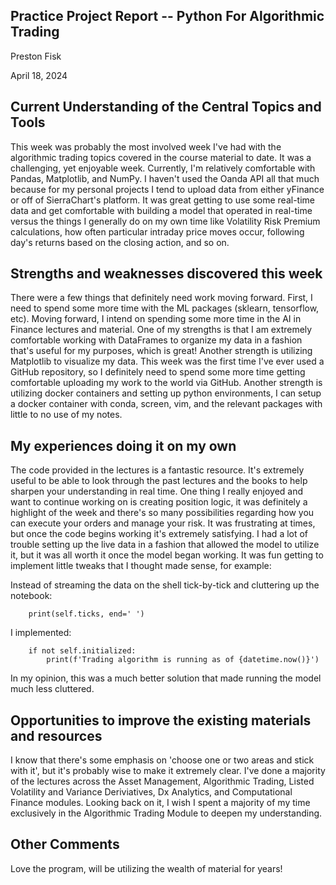 ## Practice Project Report -- Python For Algorithmic Trading

Preston Fisk

April 18, 2024

## Current Understanding of the Central Topics and Tools

This week was probably the most involved week I've had with the algorithmic trading topics covered in the course material to date. It was a challenging, yet enjoyable week. Currently, I'm relatively comfortable with Pandas, Matplotlib, and NumPy. I haven't used the Oanda API all that much because for my personal projects I tend to upload data from either yFinance or off of SierraChart's platform. It was great getting to use some real-time data and get comfortable with building a model that operated in real-time versus the things I generally do on my own time like Volatility Risk Premium calculations, how often particular intraday price moves occur, following day's returns based on the closing action, and so on. 

## Strengths and weaknesses discovered this week

There were a few things that definitely need work moving forward. First, I need to spend some more time with the ML packages (sklearn, tensorflow, etc). Moving forward, I intend on spending some more time in the AI in Finance lectures and material. One of my strengths is that I am extremely comfortable working with DataFrames to organize my data in a fashion that's useful for my purposes, which is great! Another strength is utilizing Matplotlib to visualize my data. This week was the first time I've ever used a GitHub repository, so I definitely need to spend some more time getting comfortable uploading my work to the world via GitHub. Another strength is utilizing docker containers and setting up python environments, I can setup a docker container with conda, screen, vim, and the relevant packages with little to no use of my notes. 

## My experiences doing it on my own

The code provided in the lectures is a fantastic resource. It's extremely useful to be able to look through the past lectures and the books to help sharpen your understanding in real time. One thing I really enjoyed and want to continue working on is creating position logic, it was definitely a highlight of the week and there's so many possibilities regarding how you can execute your orders and manage your risk. It was frustrating at times, but once the code begins working it's extremely satisfying. I had a lot of trouble setting up the live data in a fashion that allowed the model to utilize it, but it was all worth it once the model began working. It was fun getting to implement little tweaks that I thought made sense, for example:

Instead of streaming the data on the shell tick-by-tick and cluttering up the notebook:
        
        print(self.ticks, end=' ')

I implemented:

        if not self.initialized:
            print(f'Trading algorithm is running as of {datetime.now()}')

In my opinion, this was a much better solution that made running the model much less cluttered. 

## Opportunities to improve the existing materials and resources 

I know that there's some emphasis on 'choose one or two areas and stick with it', but it's probably wise to make it extremely clear. I've done a majority of the lectures across the Asset Management, Algorithmic Trading, Listed Volatility and Variance Deriviatives, Dx Analytics, and Computational Finance modules. Looking back on it, I wish I spent a majority of my time exclusively in the Algorithmic Trading Module to deepen my understanding. 

## Other Comments

Love the program, will be utilizing the wealth of material for years!
